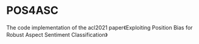 # POS4ASC
The code implementation of the acl2021 paper《Exploiting Position Bias for Robust Aspect Sentiment Classification》
